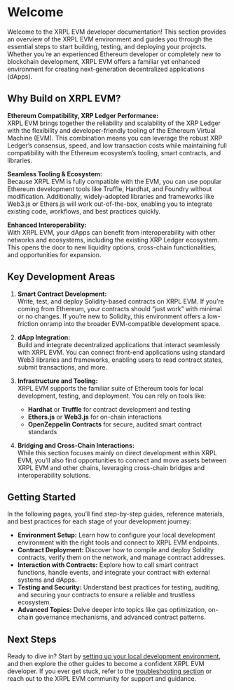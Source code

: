 # Welcome

Welcome to the XRPL EVM developer documentation! This section provides an overview of the XRPL EVM environment and guides you through the essential steps to start building, testing, and deploying your projects. Whether you’re an experienced Ethereum developer or completely new to blockchain development, XRPL EVM offers a familiar yet enhanced environment for creating next-generation decentralized applications (dApps).

## Why Build on XRPL EVM?

**Ethereum Compatibility, XRP Ledger Performance:**  
XRPL EVM brings together the reliability and scalability of the XRP Ledger with the flexibility and developer-friendly tooling of the Ethereum Virtual Machine (EVM). This combination means you can leverage the robust XRP Ledger’s consensus, speed, and low transaction costs while maintaining full compatibility with the Ethereum ecosystem’s tooling, smart contracts, and libraries.

**Seamless Tooling & Ecosystem:**  
Because XRPL EVM is fully compatible with the EVM, you can use popular Ethereum development tools like Truffle, Hardhat, and Foundry without modification. Additionally, widely-adopted libraries and frameworks like Web3.js or Ethers.js will work out-of-the-box, enabling you to integrate existing code, workflows, and best practices quickly.

**Enhanced Interoperability:**  
With XRPL EVM, your dApps can benefit from interoperability with other networks and ecosystems, including the existing XRP Ledger ecosystem. This opens the door to new liquidity options, cross-chain functionalities, and opportunities for expansion.

## Key Development Areas

1. **Smart Contract Development:**  
   Write, test, and deploy Solidity-based contracts on XRPL EVM. If you’re coming from Ethereum, your contracts should “just work” with minimal or no changes. If you’re new to Solidity, this environment offers a low-friction onramp into the broader EVM-compatible development space.

2. **dApp Integration:**  
   Build and integrate decentralized applications that interact seamlessly with XRPL EVM. You can connect front-end applications using standard Web3 libraries and frameworks, enabling users to read contract states, submit transactions, and more.

3. **Infrastructure and Tooling:**  
   XRPL EVM supports the familiar suite of Ethereum tools for local development, testing, and deployment. You can rely on tools like:
    - **Hardhat** or **Truffle** for contract development and testing
    - **Ethers.js** or **Web3.js** for on-chain interactions
    - **OpenZeppelin Contracts** for secure, audited smart contract standards

4. **Bridging and Cross-Chain Interactions:**  
   While this section focuses mainly on direct development within XRPL EVM, you’ll also find opportunities to connect and move assets between XRPL EVM and other chains, leveraging cross-chain bridges and interoperability solutions.

## Getting Started

In the following pages, you’ll find step-by-step guides, reference materials, and best practices for each stage of your development journey:

- **Environment Setup:** Learn how to configure your local development environment with the right tools and connect to XRPL EVM endpoints.
- **Contract Deployment:** Discover how to compile and deploy Solidity contracts, verify them on the network, and manage contract addresses.
- **Interaction with Contracts:** Explore how to call smart contract functions, handle events, and integrate your contract with external systems and dApps.
- **Testing and Security:** Understand best practices for testing, auditing, and securing your contracts to ensure a reliable and trustless ecosystem.
- **Advanced Topics:** Delve deeper into topics like gas optimization, on-chain governance mechanisms, and advanced contract patterns.

## Next Steps

Ready to dive in? Start by [setting up your local development environment](), and then explore the other guides to become a confident XRPL EVM developer. If you ever get stuck, refer to the [troubleshooting section]() or reach out to the XRPL EVM community for support and guidance.
